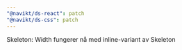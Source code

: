 ```yaml
---
"@navikt/ds-react": patch
"@navikt/ds-css": patch
---
```


Skeleton: Width fungerer nå med inline-variant av Skeleton
